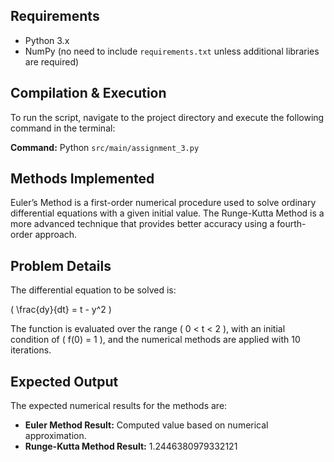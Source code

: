 ## Requirements
- Python 3.x
- NumPy (no need to include `requirements.txt` unless additional libraries are required)

## Compilation & Execution
To run the script, navigate to the project directory and execute the following command in the terminal:

**Command:**
Python `src/main/assignment_3.py`

## Methods Implemented
Euler’s Method is a first-order numerical procedure used to solve ordinary differential equations with a given initial value. The Runge-Kutta Method is a more advanced technique that provides better accuracy using a fourth-order approach.

## Problem Details
The differential equation to be solved is:

\( \frac{dy}{dt} = t - y^2 \)

The function is evaluated over the range \( 0 < t < 2 \), with an initial condition of \( f(0) = 1 \), and the numerical methods are applied with 10 iterations.

## Expected Output
The expected numerical results for the methods are:

- **Euler Method Result:** Computed value based on numerical approximation.
- **Runge-Kutta Method Result:** 1.2446380979332121
